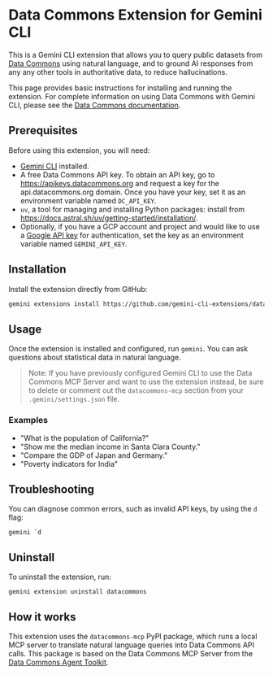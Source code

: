 # Data Commons Extension for Gemini CLI

This is a Gemini CLI extension that allows you to query public datasets from [Data Commons](https://datacommons.org/) using natural language, and to ground AI responses from any any other tools in authoritative data, to reduce hallucinations.

This page provides basic instructions for installing and running the extension. For complete information on using Data Commons with Gemini CLI, please see the [Data Commons documentation](https://docs.datacommons.org/mcp).

## Prerequisites

Before using this extension, you will need:

-  [Gemini CLI](https://github.com/google-gemini/gemini-cli) installed.
-   A free Data Commons API key. To obtain an API key, go to https://apikeys.datacommons.org and request a key for the api.datacommons.org domain. Once you have your key, set it as an environment variable named `DC_API_KEY`.
-   `uv`, a tool for managing and installing Python packages: install from https://docs.astral.sh/uv/getting-started/installation/. 
-   Optionally, if you have a GCP account and project and would like to use a [Google API key](https://aistudio-preprod.corp.google.com/api-keys) for authentication, set the key as an environment variable named `GEMINI_API_KEY`.

## Installation

Install the extension directly from GitHub:
```sh
gemini extensions install https://github.com/gemini-cli-extensions/datacommons
```

## Usage

Once the extension is installed and configured, run `gemini`. You can ask questions about statistical data in natural language.

> Note: If you have previously configured Gemini CLI to use the Data Commons MCP Server and want to use the extension instead, be sure to delete or comment out the `datacommons-mcp` section from your `.gemini/settings.json` file. 

### Examples

*   "What is the population of California?"
*   "Show me the median income in Santa Clara County."
*   "Compare the GDP of Japan and Germany."
*   "Poverty indicators for India"

## Troubleshooting

You can diagnose common errors, such as invalid API keys, by using the `d` flag:
```
gemini `d
```

## Uninstall

To uninstall the extension, run:
```
gemini extension uninstall datacommons
```

## How it works

This extension uses the `datacommons-mcp` PyPI package, which runs a local MCP server to translate natural language queries into Data Commons API calls. This package is based on the Data Commons MCP Server from the [Data Commons Agent Toolkit](https://github.com/datacommonsorg/agent-toolkit/tree/main/packages/datacommons-mcp).
